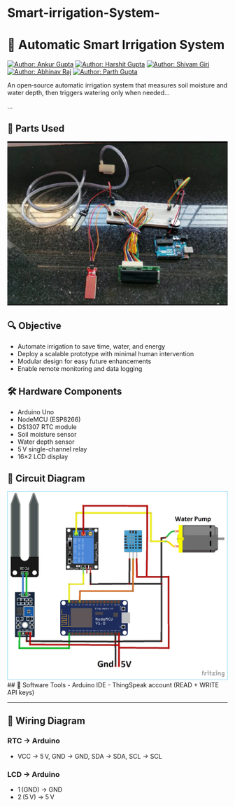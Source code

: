 
# Smart-irrigation-System-
# 🌿 Automatic Smart Irrigation System

<p align="center">

[![Author: Ankur Gupta](https://img.shields.io/badge/Author-Ankur%20Gupta-blue?style=flat-square)](https://example.com)
[![Author: Harshit Gupta](https://img.shields.io/badge/Author-Harshit%20Gupta-green?style=flat-square)](https://example.com)
[![Author: Shivam Giri](https://img.shields.io/badge/Author-Shivam%20Giri-red?style=flat-square)](https://example.com)
[![Author: Abhinav Raj](https://img.shields.io/badge/Author-Abhinav%20Raj-orange?style=flat-square)](https://example.com)
[![Author: Parth Gupta](https://img.shields.io/badge/Author-Parth%20Gupta-yellow?style=flat-square)](https://example.com)

</p>

An open‑source automatic irrigation system that measures soil moisture and water depth, then triggers watering only when needed...

...
## 📸 Parts Used

<div align="center">
  <img alt="Portfolio Demo" src="./Media/Parts used  in my project.png" />
</div>


## 🔍 Objective
- Automate irrigation to save time, water, and energy  
- Deploy a scalable prototype with minimal human intervention  
- Modular design for easy future enhancements  
- Enable remote monitoring and data logging  

## 🛠️ Hardware Components
- Arduino Uno  
- NodeMCU (ESP8266)  
- DS1307 RTC module  
- Soil moisture sensor  
- Water depth sensor  
- 5 V single-channel relay  
- 16×2 LCD display  
## 📸 Circuit Diagram

<div align="center">
  <img alt="Portfolio Demo" src="./Media/circuit.png" />
</div>
## 💾 Software Tools
- Arduino IDE  
- ThingSpeak account (READ + WRITE API keys)

---

## 📌 Wiring Diagram

### RTC → Arduino
- VCC → 5 V, GND → GND, SDA → SDA, SCL → SCL  

### LCD → Arduino
- 1 (GND) → GND  
- 2 (5 V) → 5 V  
